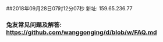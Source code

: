 ##2018年09月28日07时12分07秒 新址: 159.65.236.77
### 兔友常见问题及解答: https://github.com/wanggonging/d/blob/w/FAQ.md
